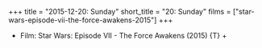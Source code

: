 +++
title = "2015-12-20: Sunday"
short_title = "20: Sunday"
films = ["star-wars-episode-vii-the-force-awakens-2015"]
+++


* Film: Star Wars: Episode VII - The Force Awakens (2015) {T} +
